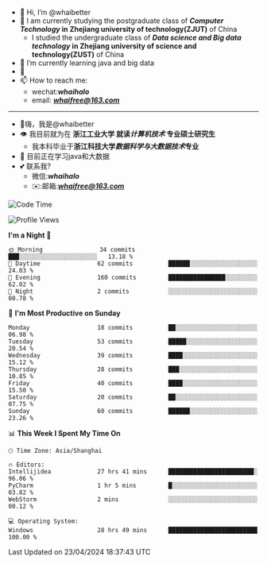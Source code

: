 - 👋 Hi, I’m @whaibetter
- 👀 I am currently studying the postgraduate class of ***Computer Technology* in Zhejiang university of technology(ZJUT)** of China
  -  I studied the undergraduate class of ***Data science and Big data technology* in Zhejiang university of science and technology(ZUST)** of China
- 🌱 I’m currently learning java and big data
- 💞️ 
- 📫 How to reach me: 
  - wechat:***whaihalo***
  - email: ***whaifree@163.com***
 ------------------------
- 👋嗨，我是@whaibetter
- 👁 我目前就为在 **浙江工业大学 就读*计算机技术* 专业硕士研究生**
  - 我本科毕业于**浙江科技大学*数据科学与大数据技术*专业**
- 🌴 目前正在学习java和大数据
- 💕 联系我?
  - 微信:***whaihalo***
  - ✉️:邮箱:***whaifree@163.com***

<!--START_SECTION:waka-->
![Code Time](http://img.shields.io/badge/Code%20Time-120%20hrs%208%20mins-blue)

![Profile Views](http://img.shields.io/badge/Profile%20Views-6-blue)

**I'm a Night 🦉** 

```text
🌞 Morning                34 commits          ███░░░░░░░░░░░░░░░░░░░░░░   13.18 % 
🌆 Daytime                62 commits          ██████░░░░░░░░░░░░░░░░░░░   24.03 % 
🌃 Evening                160 commits         ████████████████░░░░░░░░░   62.02 % 
🌙 Night                  2 commits           ░░░░░░░░░░░░░░░░░░░░░░░░░   00.78 % 
```
📅 **I'm Most Productive on Sunday** 

```text
Monday                   18 commits          ██░░░░░░░░░░░░░░░░░░░░░░░   06.98 % 
Tuesday                  53 commits          █████░░░░░░░░░░░░░░░░░░░░   20.54 % 
Wednesday                39 commits          ████░░░░░░░░░░░░░░░░░░░░░   15.12 % 
Thursday                 28 commits          ███░░░░░░░░░░░░░░░░░░░░░░   10.85 % 
Friday                   40 commits          ████░░░░░░░░░░░░░░░░░░░░░   15.50 % 
Saturday                 20 commits          ██░░░░░░░░░░░░░░░░░░░░░░░   07.75 % 
Sunday                   60 commits          ██████░░░░░░░░░░░░░░░░░░░   23.26 % 
```


📊 **This Week I Spent My Time On** 

```text
🕑︎ Time Zone: Asia/Shanghai

🔥 Editors: 
Intellijidea             27 hrs 41 mins      ████████████████████████░   96.06 % 
PyCharm                  1 hr 5 mins         █░░░░░░░░░░░░░░░░░░░░░░░░   03.82 % 
WebStorm                 2 mins              ░░░░░░░░░░░░░░░░░░░░░░░░░   00.12 % 

💻 Operating System: 
Windows                  28 hrs 49 mins      █████████████████████████   100.00 % 
```


 Last Updated on 23/04/2024 18:37:43 UTC
<!--END_SECTION:waka-->
